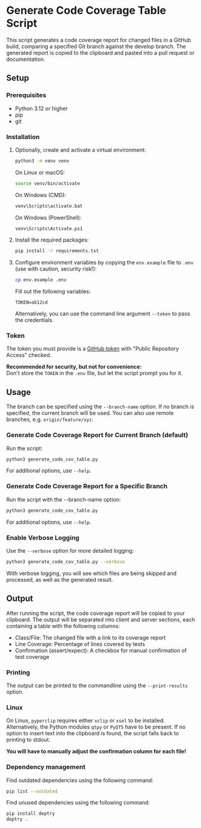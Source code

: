 # Generate Code Coverage Table Script

This script generates a code coverage report for changed files in a GitHub build, comparing a specified Git branch against the develop branch. 
The generated report is copied to the clipboard and pasted into a pull request or documentation.

## Setup

### Prerequisites

- Python 3.12 or higher
- pip
- git

### Installation

1. Optionally, create and activate a virtual environment:
    ```bash
    python3 -m venv venv
    ```
    On Linux or macOS:
    ```bash
    source venv/bin/activate
    ```
    On Windows (CMD):
    ```bash
    venv\Scripts\activate.bat
    ```
    On Windows (PowerShell):
    ```bash
    venv\Scripts\Activate.ps1
    ```

2. Install the required packages:
    ```bash
    pip install -r requirements.txt
    ```

3. Configure environment variables by copying the `env.example` file to `.env` (use with caution, security risk!):
    ```bash
    cp env.example .env
    ```
    Fill out the following variables:
    ```
    TOKEN=ab12cd
    ```
    Alternatively, you can use the command line argument `--token` to pass the credentials.

### Token
The token you must provide is a [GitHub token](https://github.com/settings/tokens) with "Public Repository Access" checked.

**Recommended for security, but not for convenience:**  
Don't store the `TOKEN` in the `.env` file, but let the script prompt you for it.

## Usage

The branch can be specified using the `--branch-name` option. If no branch is specified, the current branch will be used.
You can also use remote branches, e.g. `origin/feature/xyz`.

### Generate Code Coverage Report for Current Branch (default)

Run the script:
```bash
python3 generate_code_cov_table.py
```
For additional options, use `--help`.

### Generate Code Coverage Report for a Specific Branch

Run the script with the --branch-name option:
```bash
python3 generate_code_cov_table.py
```
For additional options, use `--help`.

### Enable Verbose Logging

Use the `--verbose` option for more detailed logging:
```bash
python3 generate_code_cov_table.py --verbose
```
With verbose logging, you will see which files are being skipped and processed, as well as the generated result.

## Output

After running the script, the code coverage report will be copied to your clipboard. 
The output will be separated into client and server sections, each containing a table with the following columns:

- Class/File: The changed file with a link to its coverage report
- Line Coverage: Percentage of lines covered by tests
- Confirmation (assert/expect): A checkbox for manual confirmation of test coverage

### Printing

The output can be printed to the commandline using the `--print-results` option.

### Linux

On Linux, `pyperclip` requires either `xclip` or `xsel` to be installed. 
Alternatively, the Python modules `qtpy` or `PyQT5` have to be present. 
If no option to insert text into the clipboard is found, the script falls back to printing to stdout.

**You will have to manually adjust the confirmation column for each file!**


### Dependency management

Find outdated dependencies using the following command:
```bash
pip list --outdated
```

Find unused dependencies using the following command:
```bash
pip install deptry
deptry .
```
